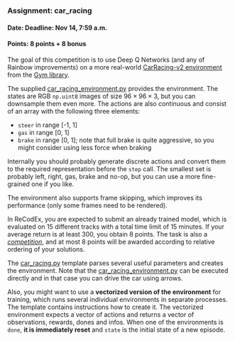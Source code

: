 ### Assignment: car_racing
#### Date: Deadline: Nov 14, 7:59 a.m.
#### Points: 8 points + 8 bonus

The goal of this competition is to use Deep Q Networks (and any of Rainbow improvements)
on a more real-world [CarRacing-v2 environment](https://www.gymlibrary.dev/environments/box2d/car_racing/)
from the [Gym library](https://www.gymlibrary.dev/).

The supplied [car_racing_environment.py](https://github.com/ufal/npfl122/tree/master/labs/05/car_racing_environment.py)
provides the environment. The states are RGB `np.uint8` images of size
$96×96×3$, but you can downsample them even more. The actions
are also continuous and consist of an array with the following three elements:
- `steer` in range [-1, 1]
- `gas` in range [0, 1]
- `brake` in range [0, 1]; note that full brake is quite aggressive, so you
  might consider using less force when braking

Internally you should probably generate discrete actions and convert them to the
required representation before the `step` call. The smallest set is probably
left, right, gas, brake and no-op, but you can use a more fine-grained one if
you like.

The environment also supports frame skipping, which improves its performance (only
some frames need to be rendered).

In ReCodEx, you are expected to submit an already trained model,
which is evaluated on 15 different tracks with a total time
limit of 15 minutes. If your average return is at least 300, you obtain
8 points. The task is also a [_competition_](https://ufal.mff.cuni.cz/courses/npfl122/2223-winter#competitions),
and at most 8 points will be awarded according to relative ordering of your
solutions.

The [car_racing.py](https://github.com/ufal/npfl122/tree/master/labs/05/car_racing.py)
template parses several useful parameters and creates the environment.
Note that the [car_racing_environment.py](https://github.com/ufal/npfl122/tree/master/labs/05/car_racing_environment.py)
can be executed directly and in that case you can drive the car using arrows.

Also, you might want to use a **vectorized version of the environment** for
training, which runs several individual environments in separate processes.
The template contains instructions how to create it. The vectorized environment
expects a vector of actions and returns a vector of observations, rewards, dones
and infos. When one of the environments is `done`, **it is immediately reset** and
`state` is the initial state of a new episode.

